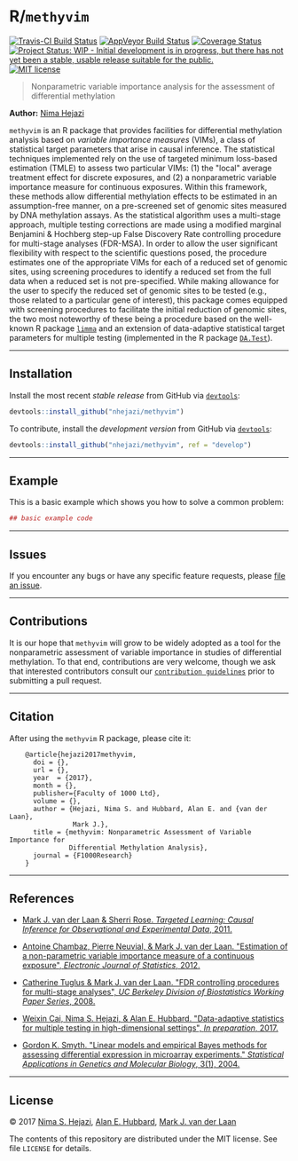 
<!-- README.md is generated from README.Rmd. Please edit that file -->
R/`methyvim`
============

[![Travis-CI Build Status](https://travis-ci.org/nhejazi/methyvim.svg?branch=master)](https://travis-ci.org/nhejazi/methyvim) [![AppVeyor Build Status](https://ci.appveyor.com/api/projects/status/github/nhejazi/methyvim?branch=master&svg=true)](https://ci.appveyor.com/project/nhejazi/methyvim) [![Coverage Status](https://img.shields.io/codecov/c/github/nhejazi/methyvim/master.svg)](https://codecov.io/github/nhejazi/methyvim?branch=master) [![Project Status: WIP - Initial development is in progress, but there has not yet been a stable, usable release suitable for the public.](http://www.repostatus.org/badges/latest/wip.svg)](http://www.repostatus.org/#wip) [![MIT license](http://img.shields.io/badge/license-MIT-brightgreen.svg)](http://opensource.org/licenses/MIT)

> Nonparametric variable importance analysis for the assessment of differential methylation

**Author:** [Nima Hejazi](http://nimahejazi.org)

`methyvim` is an R package that provides facilities for differential methylation analysis based on *variable importance measures* (VIMs), a class of statistical target parameters that arise in causal inference. The statistical techniques implemented rely on the use of targeted minimum loss-based estimation (TMLE) to assess two particular VIMs: (1) the "local" average treatment effect for discrete exposures, and (2) a nonparametric variable importance measure for continuous exposures. Within this framework, these methods allow differential methylation effects to be estimated in an assumption-free manner, on a pre-screened set of genomic sites measured by DNA methylation assays. As the statistical algorithm uses a multi-stage approach, multiple testing corrections are made using a modified marginal Benjamini & Hochberg step-up False Discovery Rate controlling procedure for multi-stage analyses (FDR-MSA). In order to allow the user significant flexibility with respect to the scientific questions posed, the procedure estimates one of the appropriate VIMs for each of a reduced set of genomic sites, using screening procedures to identify a reduced set from the full data when a reduced set is not pre-specified. While making allowance for the user to specify the reduced set of genomic sites to be tested (e.g., those related to a particular gene of interest), this package comes equipped with screening procedures to facilitate the initial reduction of genomic sites, the two most noteworthy of these being a procedure based on the well-known R package [`limma`](https://bioconductor.org/packages/release/bioc/html/limma.html) and an extension of data-adaptive statistical target parameters for multiple testing (implemented in the R package [`DA.Test`](https://github.com/wilsoncai1992/data.adapt.multi.test)).

------------------------------------------------------------------------

Installation
------------

<!--
For standard use, install from [Bioconductor](https://bioconductor.org):

```r
source("https://bioconductor.org/biocLite.R")
biocLite("methyvim")
```
-->
Install the most recent *stable release* from GitHub via [`devtools`](https://www.rstudio.com/products/rpackages/devtools/):

``` r
devtools::install_github("nhejazi/methyvim")
```

To contribute, install the *development version* from GitHub via [`devtools`](https://www.rstudio.com/products/rpackages/devtools/):

``` r
devtools::install_github("nhejazi/methyvim", ref = "develop")
```

------------------------------------------------------------------------

Example
-------

This is a basic example which shows you how to solve a common problem:

``` r
## basic example code
```

------------------------------------------------------------------------

Issues
------

If you encounter any bugs or have any specific feature requests, please [file an issue](https://github.com/nhejazi/methyvim/issues).

------------------------------------------------------------------------

Contributions
-------------

It is our hope that `methyvim` will grow to be widely adopted as a tool for the nonparametric assessment of variable importance in studies of differential methylation. To that end, contributions are very welcome, though we ask that interested contributors consult our [`contribution guidelines`](https://github.com/nhejazi/methyvim/blob/master/CONTRIBUTING.md) prior to submitting a pull request.

------------------------------------------------------------------------

Citation
--------

After using the `methyvim` R package, please cite it:

        @article{hejazi2017methyvim,
          doi = {},
          url = {},
          year  = {2017},
          month = {},
          publisher={Faculty of 1000 Ltd},
          volume = {},
          author = {Hejazi, Nima S. and Hubbard, Alan E. and {van der Laan},
                    Mark J.},
          title = {methyvim: Nonparametric Assessment of Variable Importance for
                   Differential Methylation Analysis},
          journal = {F1000Research}
        }

------------------------------------------------------------------------

References
----------

-   [Mark J. van der Laan & Sherri Rose. *Targeted Learning: Causal Inference for Observational and Experimental Data*, 2011.](http://www.targetedlearningbook.com)

-   [Antoine Chambaz, Pierre Neuvial, & Mark J. van der Laan. "Estimation of a non-parametric variable importance measure of a continuous exposure", *Electronic Journal of Statistics*, 2012.](http://www.math-info.univ-paris5.fr/~chambaz/Papiers/chambazNeuvialvanderLaan_EJS2012.pdf)

-   [Catherine Tuglus & Mark J. van der Laan. "FDR controlling procedures for multi-stage analyses", *UC Berkeley Division of Biostatistics Working Paper Series*, 2008.](http://biostats.bepress.com/ucbbiostat/paper239/)

-   [Weixin Cai, Nima S. Hejazi, & Alan E. Hubbard. "Data-adaptive statistics for multiple testing in high-dimensional settings", *In preparation*, 2017.](https://www.overleaf.com/5660573pjjrxh#/25678897/)

-   [Gordon K. Smyth. "Linear models and empirical Bayes methods for assessing differential expression in microarray experiments." *Statistical Applications in Genetics and Molecular Biology*, 3(1), 2004.](http://www.statsci.org/smyth/pubs/ebayes.pdf)

------------------------------------------------------------------------

License
-------

© 2017 [Nima S. Hejazi](http://nimahejazi.org), [Alan E. Hubbard](http://sph.berkeley.edu/alan-hubbard), [Mark J. van der Laan](https://www.stat.berkeley.edu/~laan/)

The contents of this repository are distributed under the MIT license. See file `LICENSE` for details.
